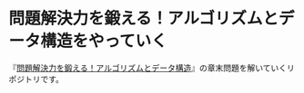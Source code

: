 # 問題解決力を鍛える！アルゴリズムとデータ構造をやっていく

『[問題解決力を鍛える！アルゴリズムとデータ構造](https://www.kspub.co.jp/book/detail/5128442.html)』の章末問題を解いていくリポジトリです。